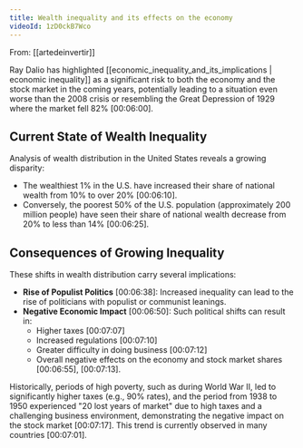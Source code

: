```yaml
---
title: Wealth inequality and its effects on the economy
videoId: 1zD0ckB7Wco
---
```


From: [[artedeinvertir]] <br/> 

Ray Dalio has highlighted [[economic_inequality_and_its_implications | economic inequality]] as a significant risk to both the economy and the stock market in the coming years, potentially leading to a situation even worse than the 2008 crisis or resembling the Great Depression of 1929 where the market fell 82% <a class="yt-timestamp" data-t="00:06:00">[00:06:00]</a>.

## Current State of Wealth Inequality

Analysis of wealth distribution in the United States reveals a growing disparity:
*   The wealthiest 1% in the U.S. have increased their share of national wealth from 10% to over 20% <a class="yt-timestamp" data-t="00:06:10">[00:06:10]</a>.
*   Conversely, the poorest 50% of the U.S. population (approximately 200 million people) have seen their share of national wealth decrease from 20% to less than 14% <a class="yt-timestamp" data-t="00:06:25">[00:06:25]</a>.

## Consequences of Growing Inequality

These shifts in wealth distribution carry several implications:
*   **Rise of Populist Politics** <a class="yt-timestamp" data-t="00:06:38">[00:06:38]</a>: Increased inequality can lead to the rise of politicians with populist or communist leanings.
*   **Negative Economic Impact** <a class="yt-timestamp" data-t="00:06:50">[00:06:50]</a>: Such political shifts can result in:
    *   Higher taxes <a class="yt-timestamp" data-t="00:07:07">[00:07:07]</a>
    *   Increased regulations <a class="yt-timestamp" data-t="00:07:10">[00:07:10]</a>
    *   Greater difficulty in doing business <a class="yt-timestamp" data-t="00:07:12">[00:07:12]</a>
    *   Overall negative effects on the economy and stock market shares <a class="yt-timestamp" data-t="00:06:55">[00:06:55]</a>, <a class="yt-timestamp" data-t="00:07:13">[00:07:13]</a>.

Historically, periods of high poverty, such as during World War II, led to significantly higher taxes (e.g., 90% rates), and the period from 1938 to 1950 experienced "20 lost years of market" due to high taxes and a challenging business environment, demonstrating the negative impact on the stock market <a class="yt-timestamp" data-t="00:07:17">[00:07:17]</a>. This trend is currently observed in many countries <a class="yt-timestamp" data-t="00:07:01">[00:07:01]</a>.